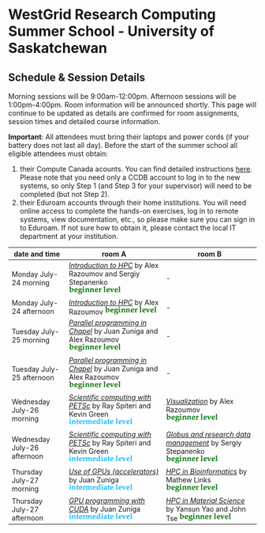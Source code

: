 # WestGrid Research Computing Summer School - University of Saskatchewan
## Schedule & Session Details

Morning sessions will be 9:00am-12:00pm. Afternoon sessions will be 1:00pm-4:00pm. Room information will
be announced shortly. This page will continue to be updated as details are confirmed for room
assignments, session times and detailed course information.

**Important**: All attendees must bring their laptops and power cords (if your battery does not last
all day). Before the start of the summer school all eligible attendees must obtain:
1. their Compute Canada acounts. You can find detailed instructions
   [here](https://www.computecanada.ca/research-portal/account-management/apply-for-an-account). Please
   note that you need only a CCDB account to log in to the new systems, so only Step 1 (and Step 3 for
   your supervisor) will need to be completed (but not Step 2).
2. their Eduroam accounts through their home institutions. You will need online access to complete the
   hands-on exercises, log in to remote systems, view documentation, etc., so please make sure you can
   sign in to Eduroam. If not sure how to obtain it, please contact the local IT department at your
   institution.

| date and time | room A | room B |
| ------------- | ------ | ------ |
| Monday July-24 morning | [*Introduction to HPC*](intro.md) by Alex Razoumov and Sergiy Stepanenko ![beginner](beginner.png) | - |
| Monday July-24 afternoon | [*Introduction to HPC*](intro.md) by Alex Razoumov ![beginner](beginner.png) | - |
| Tuesday July-25 morning | [*Parallel programming in Chapel*](chapel.md) by Juan Zuniga and Alex Razoumov ![beginner](beginner.png) | - |
| Tuesday July-25 afternoon | [*Parallel programming in Chapel*](chapel.md) by Juan Zuniga and Alex Razoumov ![beginner](beginner.png) | - |
| Wednesday July-26 morning | [*Scientific computing with PETSc*](petsc.md) by Ray Spiteri and Kevin Green ![intermediate](intermediate.png) | [*Visualization*](visualization.md) by Alex Razoumov ![beginner](beginner.png) |
| Wednesday July-26 afternoon | [*Scientific computing with PETSc*](petsc.md) by Ray Spiteri and Kevin Green ![intermediate](intermediate.png) | [*Globus and research data management*](globus.md) by Sergiy Stepanenko ![beginner](beginner.png) |
| Thursday July-27 morning | [*Use of GPUs (accelerators)*](gpus.md) by Juan Zuniga ![intermediate](intermediate.png) | [*HPC in Bioinformatics*](bioinfo.md) by Mathew Links ![beginner](beginner.png) |
| Thursday July-27 afternoon | [*GPU programming with CUDA*](cuda.md) by Juan Zuniga ![intermediate](intermediate.png) | [*HPC in Material Science*](material.md) by Yansun Yao and John Tse ![beginner](beginner.png) |
